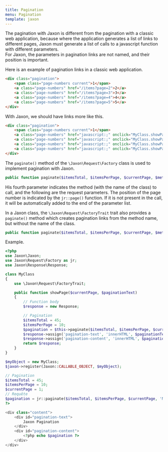 ```yaml
---
title: Pagination
menu: Pagination
template: jaxon
---
```


The pagination with Jaxon is different from the pagination with a classic web application, because where the application generates a list of links to different pages, Jaxon must generate a list of calls to a javascript function with different parameters.  
For Jaxon, the parameters in pagination links are not named, and their position is important.

Here is an example of pagination links in a classic web application.
```html
<div class="pagination">
    <span class="page-numbers current">1</span>
    <a class="page-numbers" href="/items?page=2">2</a>
    <a class="page-numbers" href="/items?page=3">3</a>
    <a class="page-numbers" href="/items?page=4">4</a>
    <a class="page-numbers" href="/items?page=5">5</a>
</div>               
```

With Jaxon, we should have links more like this.
```html
<div class="pagination">
    <span class="page-numbers current">1</span>
    <a class="page-numbers" href="javascript:;" onclick="MyClass.showPage(2)">2</a>
    <a class="page-numbers" href="javascript:;" onclick="MyClass.showPage(3)">3</a>
    <a class="page-numbers" href="javascript:;" onclick="MyClass.showPage(4)">4</a>
    <a class="page-numbers" href="javascript:;" onclick="MyClass.showPage(5)">5</a>
</div>                 
```

The `paginate()` method of the `\Jaxon\Request\Factory` class is used to implement pagination with Jaxon.
```php
public function paginate($itemsTotal, $itemsPerPage, $currentPage, $method, ...)
```

His fourth parameter indicates the method (with the name of the class) to call, and the following are the request parameters.
The position of the page number is indicated by the `jr::page()` function. If it is not present in the call, it will be automatically added to the end of the parameter list.

In a Jaxon class, the `\Jaxon\Request\FactoryTrait` trait also provides a `paginate()` method which creates pagination links from the method name, but without the name of the class.
```php
public function paginate($itemsTotal, $itemsPerPage, $currentPage, $method, ...)
```

Example.
```php
<?php
use Jaxon\Jaxon;
use Jaxon\Request\Factory as jr;
use Jaxon\Response\Response;

class MyClass
{
    use \Jaxon\Request\FactoryTrait;

    public function showPage($currentPage, $paginationText)
    {
        // Function body
        $response = new Response;

        // Pagination
        $itemsTotal = 45;
        $itemsPerPage = 10;
        $pagination = $this->paginate($itemsTotal, $itemsPerPage, $currentPage, 'showPage', jr::page(), jr::html('pagination-text'));
        $response->assign('pagination-text', 'innerHTML', $paginationText);
        $response->assign('pagination-content', 'innerHTML', $pagination);
        return $response;
    }
}

$myObject = new MyClass;
$jaxon->register(Jaxon::CALLABLE_OBJECT, $myObject);

// Pagination
$itemsTotal = 45;
$itemsPerPage = 10;
$currentPage = 1;
// Requête
$pagination = jr::paginate($itemsTotal, $itemsPerPage, $currentPage, 'MyClass.showPage', jr::page(), jr::html('pagination-text'));
?>

<div class="content">
    <div id="pagination-text">
        Jaxon Pagination
    </div>
    <div id="pagination-content">
        <?php echo $pagination ?>
    </div>
</div>
```
